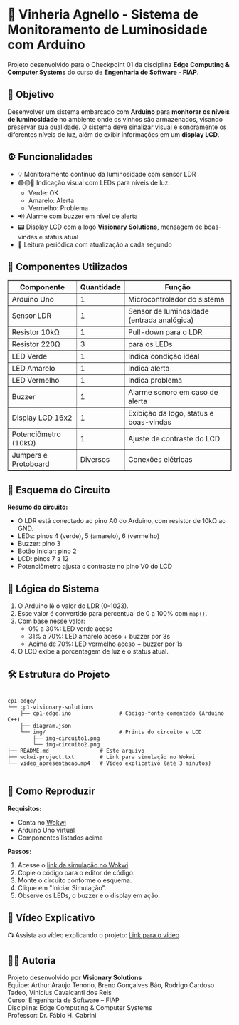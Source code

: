 <!DOCTYPE html>
<html lang="pt-BR">
<head>
  <meta charset="UTF-8">
</head>
<body>
  <h1>🍷 Vinheria Agnello - Sistema de Monitoramento de Luminosidade com Arduino</h1>

  <p>Projeto desenvolvido para o Checkpoint 01 da disciplina <strong>Edge Computing & Computer Systems</strong> do curso de <strong>Engenharia de Software - FIAP</strong>.</p>

  <h2>🧠 Objetivo</h2>
  <p>Desenvolver um sistema embarcado com <strong>Arduino</strong> para <strong>monitorar os níveis de luminosidade</strong> no ambiente onde os vinhos são armazenados, visando preservar sua qualidade. O sistema deve sinalizar visual e sonoramente os diferentes níveis de luz, além de exibir informações em um <strong>display LCD</strong>.</p>

  <h2>⚙️ Funcionalidades</h2>
  <ul>
    <li>💡 Monitoramento contínuo da luminosidade com sensor LDR</li>
    <li>🟢🟡🔴 Indicação visual com LEDs para níveis de luz:
      <ul>
        <li>Verde: OK</li>
        <li>Amarelo: Alerta</li>
        <li>Vermelho: Problema</li>
      </ul>
    </li>
    <li>🔊 Alarme com buzzer em nível de alerta</li>
    <li>📟 Display LCD com a logo <strong>Visionary Solutions</strong>, mensagem de boas-vindas e status atual</li>
    <li>🔁 Leitura periódica com atualização a cada segundo</li>
  </ul>

  <h2>🧰 Componentes Utilizados</h2>
  <table border="1" cellspacing="0" cellpadding="4">
    <tr><th>Componente</th><th>Quantidade</th><th>Função</th></tr>
    <tr><td>Arduino Uno</td><td>1</td><td>Microcontrolador do sistema</td></tr>
    <tr><td>Sensor LDR</td><td>1</td><td>Sensor de luminosidade (entrada analógica)</td></tr>
    <tr><td>Resistor 10kΩ</td><td>1</td><td>Pull-down para o LDR</td></tr>
    <tr><td>Resistor 220Ω</td><td>3</td><td>para os LEDs</td></tr>
    <tr><td>LED Verde</td><td>1</td><td>Indica condição ideal</td></tr>
    <tr><td>LED Amarelo</td><td>1</td><td>Indica alerta</td></tr>
    <tr><td>LED Vermelho</td><td>1</td><td>Indica problema</td></tr>
    <tr><td>Buzzer</td><td>1</td><td>Alarme sonoro em caso de alerta</td></tr>
    <tr><td>Display LCD 16x2</td><td>1</td><td>Exibição da logo, status e boas-vindas</td></tr>
    <tr><td>Potenciômetro (10kΩ)</td><td>1</td><td>Ajuste de contraste do LCD</td></tr>
    <tr><td>Jumpers e Protoboard</td><td>Diversos</td><td>Conexões elétricas</td></tr>
  </table>

  <h2>🔌 Esquema do Circuito</h2>
  <p><strong>Resumo do circuito:</strong></p>
  <ul>
    <li>O LDR está conectado ao pino A0 do Arduino, com resistor de 10kΩ ao GND.</li>
    <li>LEDs: pinos 4 (verde), 5 (amarelo), 6 (vermelho)</li>
    <li>Buzzer: pino 3</li>
    <li>Botão Iniciar: pino 2</li>
    <li>LCD: pinos 7 a 12</li>
    <li>Potenciômetro ajusta o contraste no pino V0 do LCD</li>
  </ul>

  <h2>🧮 Lógica do Sistema</h2>
  <ol>
    <li>O Arduino lê o valor do LDR (0–1023).</li>
    <li>Esse valor é convertido para percentual de 0 a 100% com <code>map()</code>.</li>
    <li>Com base nesse valor:
      <ul>
        <li>0% a 30%: LED verde aceso</li>
        <li>31% a 70%: LED amarelo aceso + buzzer por 3s</li>
        <li>Acima de 70%: LED vermelho aceso + buzzer por 1s</li>
      </ul>
    </li>
    <li>O LCD exibe a porcentagem de luz e o status atual.</li>
  </ol>

  <h2>🛠 Estrutura do Projeto</h2>
  <pre><code>
cp1-edge/
└── cp1-visionary-solutions
    ├── cp1-edge.ino               # Código-fonte comentado (Arduino C++)
    ├── diagram.json               
    └── img/                       # Prints do circuito e LCD
        ├── img-circuito1.png
        └── img-circuito2.png
├── README.md                # Este arquivo
├── wokwi-project.txt        # Link para simulação no Wokwi
└── video_apresentacao.mp4   # Vídeo explicativo (até 3 minutos)
  </code></pre>

  <h2>🔁 Como Reproduzir</h2>
  <p><strong>Requisitos:</strong></p>
  <ul>
    <li>Conta no <a href="https://www.wokwi.com/" target="_blank">Wokwi</a></li>
    <li>Arduino Uno virtual</li>
    <li>Componentes listados acima</li>
  </ul>
  <p><strong>Passos:</strong></p>
  <ol>
    <li>Acesse o <a href="https://wokwi.com/projects/428951775872440321">link da simulação no Wokwi</a>.</li>
    <li>Copie o código para o editor de código.</li>
    <li>Monte o circuito conforme o esquema.</li>
    <li>Clique em "Iniciar Simulação".</li>
    <li>Observe os LEDs, o buzzer e o display em ação.</li>
  </ol>

  <h2>🎥 Vídeo Explicativo</h2>
  <p>📺 Assista ao vídeo explicando o projeto: <a href="#">Link para o vídeo</a></p>

  <h2>👨‍💻 Autoria</h2>
  <p>Projeto desenvolvido por <strong>Visionary Solutions</strong><br>
  Equipe: Arthur Araujo Tenorio, Breno Gonçalves Báo, Rodrigo Cardoso Tadeo, Vinicius Cavalcanti dos Reis<br>
  Curso: Engenharia de Software – FIAP<br>
  Disciplina: Edge Computing & Computer Systems<br>
  Professor: Dr. Fábio H. Cabrini</p>
</body>
</html>